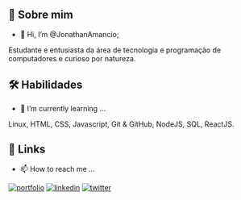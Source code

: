 ## 🚀 Sobre mim
- 👋 Hi, I’m @JonathanAmancio;
  
Estudante e entusiasta da área de tecnologia e programação de computadores e curioso por natureza.

## 🛠 Habilidades
- 🌱 I’m currently learning ...
  
Linux, HTML, CSS, Javascript, Git & GitHub, NodeJS, SQL, ReactJS.


## 🔗 Links
- 📫 How to reach me ...

[![portfolio](https://img.shields.io/badge/my_portfolio-000?style=for-the-badge&logo=ko-fi&logoColor=white)](https://github.com/JonathanAmancio)
[![linkedin](https://img.shields.io/badge/linkedin-0A66C2?style=for-the-badge&logo=linkedin&logoColor=white)](https://www.linkedin.com/jonathanamancio)
[![twitter](https://img.shields.io/badge/twitter-1DA1F2?style=for-the-badge&logo=twitter&logoColor=white)](https://twitter.com/amanciio93)

